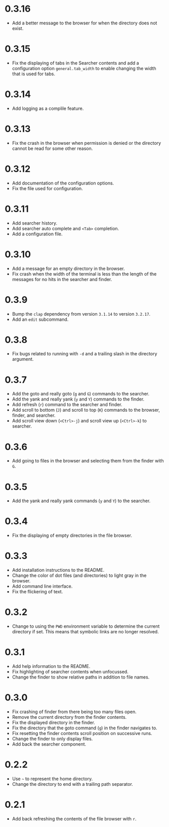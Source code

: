 # 0.3.16
- Add a better message to the browser for when the directory does not exist.

# 0.3.15
- Fix the displaying of tabs in the Searcher contents and add a configuration option
`general.tab_width` to enable changing the width that is used for tabs.

# 0.3.14
- Add logging as a complile feature.

# 0.3.13
- Fix the crash in the browser when permission is denied or the directory cannot be read for some other
reason.

# 0.3.12
- Add documentation of the configuration options.
- Fix the file used for configuration.

# 0.3.11
- Add searcher history.
- Add searcher auto complete and `<Tab>` completion.
- Add a configuration file.

# 0.3.10
- Add a message for an empty directory in the browser.
- Fix crash when the width of the terminal is less than the length of the messages for no hits in the
searcher and finder.

# 0.3.9
- Bump the `clap` dependency from version `3.1.14` to version `3.2.17`.
- Add an `edit` subcommand.

# 0.3.8
- Fix bugs related to running with `-d` and a trailing slash in the directory argument.

# 0.3.7
- Add the goto and really goto (`g` and `G`) commands to the searcher.
- Add the yank and really yank (`y` and `Y`) commands to the finder.
- Add refresh (`r`) command to the searcher and finder.
- Add scroll to bottom (`J`) and scroll to top (`K`) commands to the browser, finder, and searcher.
- Add scroll view down (`<Ctrl>-j`) and scroll view up (`<Ctrl>-k`) to searcher.

# 0.3.6
- Add going to files in the browser and selecting them from the finder with `G`.

# 0.3.5
- Add the yank and really yank commands (`y` and `Y`) to the searcher.

# 0.3.4
- Fix the displaying of empty directories in the file browser.

# 0.3.3
- Add installation instructions to the README.
- Change the color of dot files (and directories) to light gray in the browser.
- Add command line interface.
- Fix the flickering of text.

# 0.3.2
- Change to using the `PWD` environment variable to determine the current directory if set. This
means that symbolic links are no longer resolved.

# 0.3.1
- Add help information to the README.
- Fix highlighting of searcher contents when unfocussed.
- Change the finder to show relative paths in addition to file names.

# 0.3.0
- Fix crashing of finder from there being too many files open.
- Remove the current directory from the finder contents.
- Fix the displayed directory in the finder.
- Fix the directory that the goto command (`g`) in the finder navigates to.
- Fix resetting the finder contents scroll position on successive runs.
- Change the finder to only display files.
- Add back the searcher component.

# 0.2.2
- Use `~` to represent the home directory.
- Change the directory to end with a trailing path separator.

# 0.2.1
- Add back refreshing the contents of the file browser with `r`.
